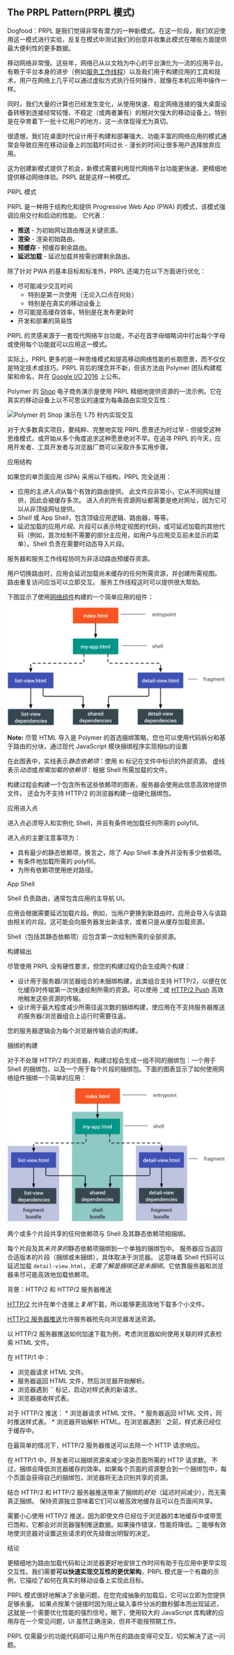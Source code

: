 ## The PRPL Pattern(PRPL 模式)

Dogfood：PRPL 是我们觉得非常有潜力的一种新模式。在这一阶段，我们欢迎使用这一模式进行实验，反复在模式中测试我们的创意并收集此模式在哪些方面提供最大便利性的更多数据。

移动网络非常慢。这些年，网络已从以文档为中心的平台演化为一流的应用平台。 有赖于平台本身的进步（例如[服务工作线程](https://developers.google.com/web/fundamentals/getting-started/primers/service-workers)）以及我们用于构建应用的工具和技术，用户在网络上几乎可以通过虚拟方式执行任何操作，就像在本机应用中操作一样。

同时，我们大量的计算也已经发生变化，从使用快速、稳定网络连接的强大桌面设备转移到连接经常较慢、不稳定（或两者兼有）的相对欠强大的移动设备上。特别是在孕育着下一批十亿用户的地方，这一点体现得尤为真切。

很遗憾，我们在桌面时代设计用于构建和部署强大、功能丰富的网络应用的模式通常会导致应用在移动设备上的加载时间过长 - 漫长的时间让很多用户选择放弃应用。

这为创建新模式提供了机会，新模式需要利用现代网络平台功能更快速、更精细地提供移动网络体验。PRPL 就是这样一种模式。

PRPL 模式

PRPL 是一种用于结构化和提供 Progressive Web App (PWA) 的模式，该模式强调应用交付和启动的性能。 它代表：

- **推送** - 为初始网址路由推送关键资源。
- **渲染** - 渲染初始路由。
- **预缓存** - 预缓存剩余路由。
- **延迟加载** - 延迟加载并按需创建剩余路由。

除了针对 PWA 的基本目标和标准外，PRPL 还竭力在以下方面进行优化：

- 尽可能减少交互时间
  - 特别是第一次使用（无论入口点在何处）
  - 特别是在真实的移动设备上
- 尽可能提高缓存效率，特别是在发布更新时
- 开发和部署的简易性

PRPL 的灵感来源于一套现代网络平台功能，不必在首字母缩略词中打出每个字母或使用每个功能就可以应用这一模式。

实际上，PRPL 更多的是一种思维模式和提高移动网络性能的长期愿景，而不仅仅是特定技术或技巧。PRPL 背后的理念并不新，但该方法由 Polymer 团队构建框架和命名，并在 [Google I/O 2016](https://www.youtube.com/watch?v=J4i0xJnQUzU) 上公布。

Polymer 的 [Shop](https://shop.polymer-project.org/) 电子商务演示是使用 PRPL 精细地提供资源的一流示例。它在真实的移动设备上以不可思议的速度为每条路由实现交互性：

![Polymer 的 Shop 演示在 1.75 秒内实现交互](https://developers.google.com/web/fundamentals/performance/prpl-pattern/images/app-build-prpl-shop.png)

对于大多数真实项目，要纯粹、完整地实现 PRPL 愿景还为时过早 - 但接受这种思维模式，或开始从多个角度追求这种愿景绝对不早。在追寻 PRPL 的今天，应用开发者、工具开发者与浏览器厂商可以采取许多实用步骤。

应用结构

如果您的单页面应用 (SPA) 采用以下结构，PRPL 完全适用：

- 应用的主*进入点*从每个有效的路由提供。 此文件应非常小，它从不同网址提供，因此会被缓存多次。 进入点的所有资源网址都需要是绝对网址，因为它可以从非顶级网址提供。
- *Shell* 或 App Shell，包含顶级应用逻辑、路由器，等等。
- 延迟加载的应用*片段*。片段可以表示特定视图的代码，或可延迟加载的其他代码（例如，首次绘制不需要的部分主应用，如用户与应用交互前未显示的菜单）。Shell 负责在需要时动态导入片段。

服务器和服务工作线程协同为非活动路由预缓存资源。

用户切换路由时，应用会延迟加载尚未缓存的任何所需资源，并创建所需视图。 路由重复访问应当可以立即交互。 服务工作线程这时可以提供很大帮助。

下图显示了使用[网络组件](http://webcomponents.org/)构建的一个简单应用的组件：

![具有两个视图的应用图表，该应用包含独立和共享的依赖项](./images/app-build-components.png)

**Note:** 尽管 HTML 导入是 Polymer 的首选捆绑策略，您也可以使用代码拆分和基于路由的分块，通过现代 JavaScript 模块捆绑程序实现相似的设置

在此图表中，实线表示*静态依赖项*：使用 `` 和 `` 标记在文件中标识的外部资源。 虚线表示*动态*或*按需加载的依赖项*：根据 Shell 所需加载的文件。

构建过程会构建一个包含所有这些依赖项的图表，服务器会使用此信息高效地提供文件。 还会为不支持 HTTP/2 的浏览器构建一组硬化捆绑包。

应用进入点

进入点必须导入和实例化 Shell，并且有条件地加载任何所需的 polyfill。

进入点的主要注意事项为：

- 具有最少的静态依赖项，换言之，除了 App Shell 本身外并没有多少依赖项。
- 有条件地加载所需的 polyfill。
- 为所有依赖项使用绝对路径。

App Shell

Shell 负责路由，通常包含应用的主导航 UI。

应用会根据需要延迟加载片段。例如，当用户更换到新路由时，应用会导入与该路由相关的片段。这可能会向服务器发出新请求，或者只是从缓存加载资源。

Shell（包括其静态依赖项）应包含第一次绘制所需的全部资源。

构建输出

尽管使用 PRPL 没有硬性要求，但您的构建过程仍会生成两个构建：

- 设计用于服务器/浏览器组合的未捆绑构建，此类组合支持 HTTP/2，以便在优化缓存时传输第一次快速绘制所需的资源。可以使用 [``](https://developers.google.com/web/updates/2016/03/link-rel-preload)或 [HTTP/2 Push](https://developers.google.com/web/fundamentals/performance/http2/#server-push) 高效地触发这些资源的传输。
- 设计用于最大程度减少所需往返次数的捆绑构建，使应用在不支持服务器推送的服务器/浏览器组合上运行时需要往返。

您的服务器逻辑会为每个浏览器传输合适的构建。

捆绑的构建

对于不处理 HTTP/2 的浏览器，构建过程会生成一组不同的捆绑包：一个用于 Shell 的捆绑包，以及一个用于每个片段的捆绑包。下面的图表显示了如何使用网络组件捆绑一个简单的应用：

![同一应用的图表，包含三个捆绑的依赖项](./images/app-build-bundles.png)

两个或多个片段共享的任何依赖项与 Shell 及其静态依赖项相捆绑。

每个片段及其*未共享的*静态依赖项捆绑到一个单独的捆绑包中。 服务器应当返回合适版本的片段（捆绑或未捆绑），具体取决于浏览器。 这意味着 Shell 代码可以延迟加载 `detail-view.html`，*无需了解是捆绑还是未捆绑*。它依靠服务器和浏览器来尽可能高效地加载依赖项。

背景：HTTP/2 和 HTTP/2 服务器推送

[HTTP/2](https://developers.google.com/web/fundamentals/performance/http2/) 允许在单个连接上*复用*下载，所以能够更高效地下载多个小文件。

[HTTP/2 服务器推送](https://developers.google.com/web/fundamentals/performance/http2/#server-push)允许服务器抢先向浏览器发送资源。

以 HTTP/2 服务器推送如何加速下载为例，考虑浏览器如何使用关联的样式表检索 HTML 文件。

在 HTTP/1 中：

- 浏览器请求 HTML 文件。
- 服务器返回 HTML 文件，然后浏览器开始解析。
- 浏览器遇到 `` 标记，启动对样式表的新请求。
- 浏览器接收样式表。

对于 HTTP/2 推送： * 浏览器请求 HTML 文件。 * 服务器返回 HTML 文件，同时推送样式表。 * 浏览器开始解析 HTML。在浏览器遇到 ` 之前，样式表已经位于缓存中。

在最简单的情况下，HTTP/2 服务器推送可以去除一个 HTTP 请求响应。

在 HTTP/1 中，开发者可以捆绑资源来减少渲染页面所需的 HTTP 请求数。 不过，捆绑会降低浏览器缓存的效率。如果每个页面的资源整合到一个捆绑包中，每个页面会获得自己的捆绑包，浏览器将无法识别共享的资源。

结合 HTTP/2 和 HTTP/2 服务器推送带来了捆绑的*好处*（延迟时间减少），而无需真正捆绑。 保持资源独立意味着它们可以被高效地缓存且可以在页面间共享。

需要小心使用 HTTP/2 推送，因为即使文件已经位于浏览器的本地缓存中或带宽已饱和，它都会对浏览器强制推送数据。如果操作错误，性能将降低。[``](https://developers.google.com/web/updates/2016/03/link-rel-preload) 能够有效地使浏览器对设置这些请求的优先级做出明智的决定。

结论

更精细地为路由加载代码和让浏览器更好地安排工作时间有助于在应用中更早实现交互性。我们需要**可以快速实现交互性的更优架构**，PRPL 模式是一个有趣的示例，它描绘了如何在真实的移动设备上实现此目标。

PRPL 模式很好地解决了余量问题，在您完成抽象的加载后，它可以立即为您提供足够余量。 如果点按某个链接时因为阻止输入事件分派的数秒脚本而出现延迟，这就是一个需要优化性能的强烈信号。眼下，使用较大的 JavaScript 库构建的应用存在一个常见问题，UI 虽然正确渲染，但并不能按预期工作。

PRPL 仅需最少的功能代码即可让用户所在的路由变得可交互，切实解决了这一问题。